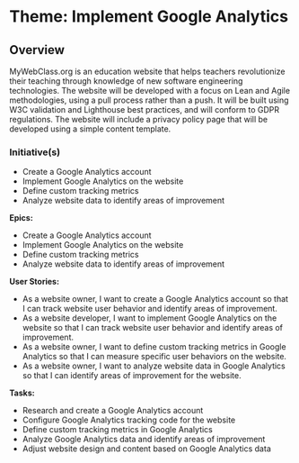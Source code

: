 # Theme: Implement Google Analytics
## Overview
MyWebClass.org is an education website that helps teachers revolutionize their teaching through knowledge of new software engineering technologies. The website will be developed with a focus on Lean and Agile methodologies, using a pull process rather than a push. It will be built using W3C validation and Lighthouse best practices, and will conform to GDPR regulations. The website will include a privacy policy page that will be developed using a simple content template.

### Initiative(s)
- Create a Google Analytics account
- Implement Google Analytics on the website
- Define custom tracking metrics
- Analyze website data to identify areas of improvement

**Epics:**

- Create a Google Analytics account
- Implement Google Analytics on the website
- Define custom tracking metrics
- Analyze website data to identify areas of improvement

**User Stories:**

- As a website owner, I want to create a Google Analytics account so that I can track website user behavior and identify areas of improvement.
- As a website developer, I want to implement Google Analytics on the website so that I can track website user behavior and identify areas of improvement.
- As a website owner, I want to define custom tracking metrics in Google Analytics so that I can measure specific user behaviors on the website.
- As a website owner, I want to analyze website data in Google Analytics so that I can identify areas of improvement for the website.

**Tasks:**

- Research and create a Google Analytics account
- Configure Google Analytics tracking code for the website
- Define custom tracking metrics in Google Analytics
- Analyze Google Analytics data and identify areas of improvement
- Adjust website design and content based on Google Analytics data
